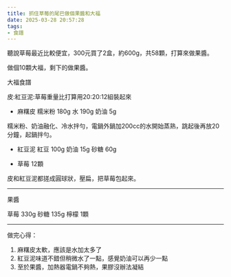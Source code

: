 ```yaml
---
title: 抓住草莓的尾巴做個果醬和大福
date: 2025-03-28 20:57:28
tags:
- 食譜
---
```


聽說草莓最近比較便宜，300元買了2盒，約600g，共58顆，打算來做果醬。

做個10顆大福，剩下的做果醬。

大福食譜

皮:紅豆泥:草莓重量比打算用20:20:12組裝起來

* 麻糬皮
  糯米粉 180g
  水 190g
  奶油 5g
  
 糯米粉、奶油融化、冷水拌勻，電鍋外鍋加200cc的水開始蒸熟，跳起後再放20分鐘，起鍋拌勻。

* 紅豆泥
  紅豆 100g
  奶油 15g
  砂糖 60g

* 草莓 12顆

皮和紅豆泥都搓成圓球狀，壓扁，把草莓包起來。

---

果醬

草莓 330g
砂糖 135g
檸檬 1顆

------
做完心得：
1. 麻糬皮太軟，應該是水加太多了
2. 紅豆泥味道不錯但稍微水了一點，感覺奶油可以再少一點
3. 至於果醬，加熱器電鍋不夠熱，果膠沒辦法凝結